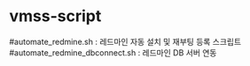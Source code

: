 # vmss-script

#automate_redmine.sh	: 레드마인 자동 설치 및 재부팅 등록 스크립트
#automate_redmine_dbconnect.sh : 레드마인 DB 서버 연동 
